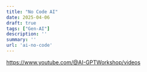 ```yaml
---
title: "No Code AI" 
date: 2025-04-06
draft: true
tags: ["Gen-AI"]
description: ''
summary: ''
url: 'ai-no-code'
---
```


https://www.youtube.com/@AI-GPTWorkshop/videos